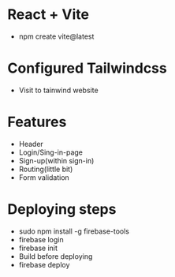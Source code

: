 # React + Vite
- npm create vite@latest

# Configured Tailwindcss
- Visit to tainwind website

# Features
- Header 
- Login/Sing-in-page
- Sign-up(within sign-in)
- Routing(little bit)
- Form validation

# Deploying steps
- sudo npm install -g firebase-tools
- firebase login
- firebase init
- Build before deploying
- firebase deploy
